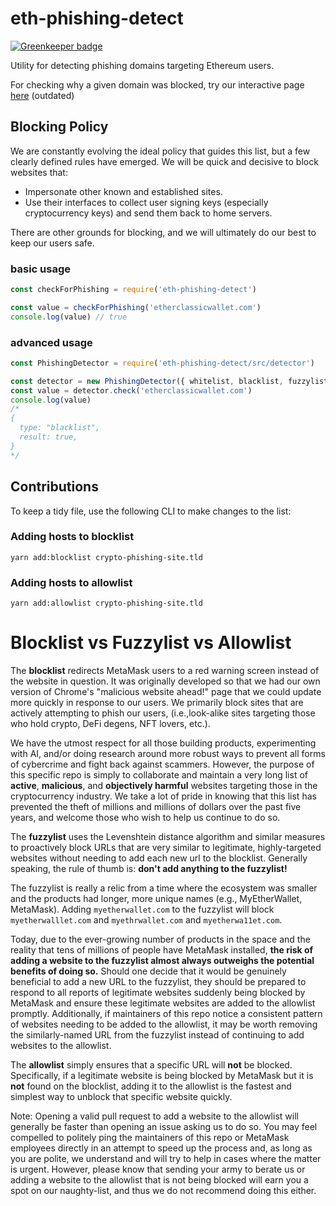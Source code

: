 # eth-phishing-detect

[![Greenkeeper badge](https://badges.greenkeeper.io/MetaMask/eth-phishing-detect.svg)](https://greenkeeper.io/)

Utility for detecting phishing domains targeting Ethereum users.

For checking why a given domain was blocked, try our interactive page [here](https://metamask.github.io/eth-phishing-detect) (outdated)

## Blocking Policy

We are constantly evolving the ideal policy that guides this list, but a few clearly defined rules have emerged. We will be quick and decisive to block websites that:
- Impersonate other known and established sites.
- Use their interfaces to collect user signing keys (especially cryptocurrency keys) and send them back to home servers.

There are other grounds for blocking, and we will ultimately do our best to keep our users safe.

### basic usage

```js
const checkForPhishing = require('eth-phishing-detect')

const value = checkForPhishing('etherclassicwallet.com')
console.log(value) // true
```

### advanced usage

```js
const PhishingDetector = require('eth-phishing-detect/src/detector')

const detector = new PhishingDetector({ whitelist, blacklist, fuzzylist, tolerance })
const value = detector.check('etherclassicwallet.com')
console.log(value)
/*
{
  type: "blacklist",
  result: true,
}
*/
```

## Contributions

To keep a tidy file, use the following CLI to make changes to the list:

### Adding hosts to blocklist

```
yarn add:blocklist crypto-phishing-site.tld
```

### Adding hosts to allowlist

```
yarn add:allowlist crypto-phishing-site.tld
```

# Blocklist vs Fuzzylist vs Allowlist
The **blocklist** redirects MetaMask users to a red warning screen instead of the website in question.
It was originally developed so that we had our own version of Chrome's "malicious website ahead!" page that we could update more quickly in response to our users. We primarily block sites that are actively attempting to phish our users, (i.e.,look-alike sites targeting those who hold crypto, DeFi degens, NFT lovers, etc.). 

We have the utmost respect for all those building products, experimenting with AI, and/or doing research around more robust ways to prevent all forms of cybercrime and fight back against scammers. However, the purpose of this specific repo is simply to collaborate and maintain a very long list of **active**, **malicious**, and **objectively harmful** websites targeting those in the cryptocurrency industry. We take a lot of pride in knowing that this list has prevented the theft of millions and millions of dollars over the past five years, and welcome those who wish to help us continue to do so.

The **fuzzylist** uses the Levenshtein distance algorithm and similar measures to proactively block URLs that are very similar to legitimate, highly-targeted websites without needing to add each new url to the blocklist. Generally speaking, the rule of thumb is: **don't add anything to the fuzzylist!**

The fuzzylist is really a relic from a time where the ecosystem was smaller and the products had longer, more unique names (e.g., MyEtherWallet, MetaMask). Adding `myetherwallet.com` to the fuzzylist will block `myetherwalllet.com` and `myethrwallet.com` and `myetherwa11et.com`. 

Today, due to the ever-growing number of products in the space and the reality that tens of millions of people have MetaMask installed, **the risk of adding a website to the fuzzylist almost always outweighs the potential benefits of doing so.** Should one decide that it would be genuinely beneficial to add a new URL to the fuzzylist, they should be prepared to respond to all reports of legitimate websites suddenly being blocked by MetaMask and ensure these legitimate websites are added to the allowlist promptly. Additionally, if maintainers of this repo notice a consistent pattern of websites needing to be added to the allowlist, it may be worth removing the similarly-named URL from the fuzzylist instead of continuing to add websites to the allowlist.

The **allowlist** simply ensures that a specific URL will **not** be blocked. Specifically, if a legitimate website is being blocked by MetaMask but it is **not** found on the blocklist, adding it to the allowlist is the fastest and simplest way to unblock that specific website quickly.

Note: Opening a valid pull request to add a website to the allowlist will generally be faster than opening an issue asking us to do so. You may feel compelled to politely ping the maintainers of this repo or MetaMask employees directly in an attempt to speed up the process and, as long as you are polite, we understand and will try to help in cases where the matter is urgent. However, please know that sending your army to berate us or adding a website to the allowlist that is not being blocked will earn you a spot on our naughty-list, and thus we do not recommend doing this either.

